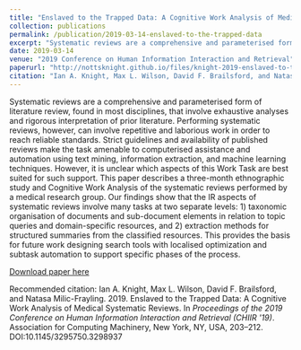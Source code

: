```yaml
---
title: "Enslaved to the Trapped Data: A Cognitive Work Analysis of Medical Systematic Reviews"
collection: publications
permalink: /publication/2019-03-14-enslaved-to-the-trapped-data
excerpt: "Systematic reviews are a comprehensive and parameterised form of literature review, found in most disciplines, that involve exhaustive analyses and rigorous interpretation of prior literature. This paper describes a three-month ethnographic study and Cognitive Work Analysis of the systematic reviews performed by a medical research group."
date: 2019-03-14
venue: "2019 Conference on Human Information Interaction and Retrieval"
paperurl: "http://nottsknight.github.io/files/knight-2019-enslaved-to-the-trapped-data.pdf"
citation: "Ian A. Knight, Max L. Wilson, David F. Brailsford, and Natasa Milic-Frayling. 2019. Enslaved to the Trapped Data: A Cognitive Work Analysis of Medical Systematic Reviews. In <i>Proceedings of the 2019 Conference on Human Information Interaction and Retrieval (CHIIR '19).</i> Association for Computing Machinery, New York, NY, USA, 203–212. DOI:10.1145/3295750.3298937"
---
```


Systematic reviews are a comprehensive and parameterised form of literature review, found in most disciplines, that involve exhaustive analyses and rigorous interpretation of prior literature. Performing systematic reviews, however, can involve repetitive and laborious work in order to reach reliable standards. Strict guidelines and availability of published reviews make the task amenable to computerised assistance and automation using text mining, information extraction, and machine learning techniques. However, it is unclear which aspects of this Work Task are best suited for such support. This paper describes a three-month ethnographic study and Cognitive Work Analysis of the systematic reviews performed by a medical research group. Our findings show that the IR aspects of systematic reviews involve many tasks at two separate levels: 1) taxonomic organisation of documents and sub-document elements in relation to topic queries and domain-specific resources, and 2) extraction methods for structured summaries from the classified resources. This provides the basis for future work designing search tools with localised optimization and subtask automation to support specific phases of the process.

[Download paper here](https://nottsknight.github.io/files/knight-2019-enslaved-to-the-trapped-data.pdf)

Recommended citation: Ian A. Knight, Max L. Wilson, David F. Brailsford, and Natasa Milic-Frayling. 2019. Enslaved to the Trapped Data: A Cognitive Work Analysis of Medical Systematic Reviews. In <i>Proceedings of the 2019 Conference on Human Information Interaction and Retrieval (CHIIR '19)</i>. Association for Computing Machinery, New York, NY, USA, 203–212. DOI:10.1145/3295750.3298937
